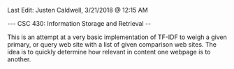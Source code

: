 Last Edit: Justen Caldwell, 3/21/2018 @ 12:15 AM

--- CSC 430: Information Storage and Retrieval --


  This is an attempt at a very basic implementation of TF-IDF to weigh a given
primary, or query web site with a list of given comparison web sites. The idea is to
quickly determine how relevant in content one webpage is to another.
